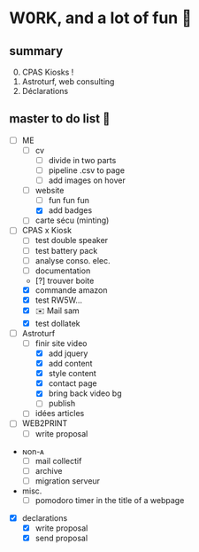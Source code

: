 # W0RK, and a lot of fun 🥳 

## summary
0. CPAS Kiosks !
1. Astroturf, web consulting
2. Déclarations

## master to do list 😤 
* [ ] ME
    * [ ] cv
        * [ ] divide in two parts
        * [ ] pipeline .csv to page
        * [ ] add images on hover
    * [ ] website
        * [ ] fun fun fun
        * [x] add badges
    * [ ] carte sécu (minting)
* [ ] CPAS x Kiosk
    * [ ] test double speaker
    * [ ] test battery pack
    * [ ] analyse conso. elec.
    * [ ] documentation
    * [?] trouver boite
    * [x] commande amazon
    * [x] test RW5W...
    * [x] ✉️ Mail sam
    * [x] test dollatek
* [ ] Astroturf
    * [ ] finir site video
        * [x] add jquery
        * [x] add content
        * [x] style content
        * [x] contact page
        * [x] bring back video bg
        * [ ] publish
    * [ ] idées articles
* [ ] WEB2PRINT
    * [ ] write proposal
* ɴon-ᴀ
    * [ ] mail collectif
    * [ ] archive
    * [ ] migration serveur
* misc.
    * [ ] pomodoro timer in the title of a webpage
* [x] declarations
    * [x] write proposal
    * [x] send proposal
